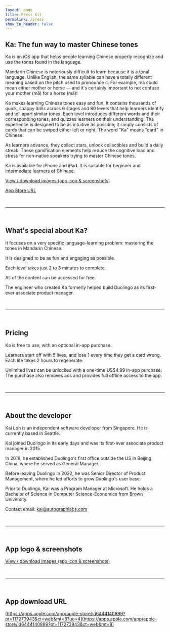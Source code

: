```yaml
---
layout: page
title: Press Kit
permalink: /press
show_in_header: false
---
```


## Ka: The fun way to master Chinese tones ##

Ka is an iOS app that helps people learning Chinese properly recognize and use the tones found in the language. 

Mandarin Chinese is notoriously difficult to learn because it is a tonal language. Unlike English, the same syllable can have a totally different meaning based on the pitch used to pronounce it. For example, ma could mean either mother or horse — and it's certainly important to not confuse your mother (mā) for a horse (mǎ)!

Ka makes learning Chinese tones easy and fun. It contains thousands of quick, snappy drills across 6 stages and 80 levels that help learners identify and tell apart similar tones. Each level introduces different words and their corresponding tones, and quizzes learners on their understanding. The experience is designed to be as intuitive as possible; it simply consists of cards that can be swiped either left or right. The word "Ka" means "card" in Chinese.

As learners advance, they collect stars, unlock collectibles and build a daily streak. These gamification elements help reduce the cognitive load and stress for non-native speakers trying to master Chinese tones.

Ka is available for iPhone and iPad. It is suitable for beginner and intermediate learners of Chinese.

[View / download images (app icon & screenshots)
](https://drive.google.com/drive/folders/10kcpcaMkkwHMs8SICXtvYdWmJrZxTvRz?usp=share_link)


[App Store URL](https://apps.apple.com/app/apple-store/id6444140899?pt=117273943&ct=web&mt=8)

<br/>

---

<br/>


## What's special about Ka? ##

It focuses on a very specific language-learning problem: mastering the tones in Mandarin Chinese.

It is designed to be as fun and engaging as possible.

Each level takes just 2 to 3 minutes to complete.

All of the content can be accessed for free.

The engineer who created Ka formerly helped build Duolingo as its first-ever associate product manager.

<br/>

---

<br/>


## Pricing ##

Ka is free to use, with an optional in-app purchase.

Learners start off with 5 lives, and lose 1 every time they get a card wrong. Each life takes 2 hours to regenerate. 

Unlimited lives can be unlocked with a one-time US$4.99 in-app purchase. The purchase also removes ads and provides full offline access to the app.

<br/>

---

<br/>


## About the developer ##

Kai Loh is an independent software developer from Singapore. He is currently based in Seattle. 

Kai joined Duolingo in its early days and was its first-ever associate product manager in 2015. 

In 2018, he established Duolingo's first office outside the US in Beijing, China, where he served as General Manager. 

Before leaving Duolingo in 2022, he was Senior Director of Product Management, where he led efforts to grow Duolingo's user base.

Prior to Duolingo, Kai was a Program Manager at Microsoft. He holds a Bachelor of Science in Computer Science-Economics from Brown University.

Contact email: [kai@autographlabs.com](mailto:kai@autographlabs.com)

<br/>

---

<br/>


## App logo & screenshots ##

[View / download images (app icon & screenshots)
](https://drive.google.com/drive/folders/10kcpcaMkkwHMs8SICXtvYdWmJrZxTvRz?usp=share_link)

<br/>

---

<br/>


## App download URL ##

[https://apps.apple.com/app/apple-store/id6444140899?pt=117273943&ct=web&mt=8?uo=4](https://apps.apple.com/app/apple-store/id6444140899?pt=117273943&ct=web&mt=8)